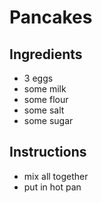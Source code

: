 # Pancakes

## Ingredients

- 3 eggs
- some milk
- some flour
- some salt
- some sugar


## Instructions

- mix all together
- put in hot pan
